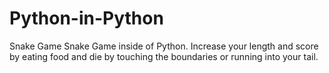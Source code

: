 # Python-in-Python
Snake Game
Snake Game inside of Python. Increase your length and score by eating food and die by touching the boundaries or running into your tail.
